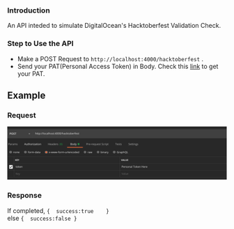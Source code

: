 ### Introduction

An API inteded to simulate DigitalOcean's Hacktoberfest Validation Check.

### Step to Use the API

- Make a POST Request to ```http://localhost:4000/hacktoberfest``` .
- Send your PAT(Personal Access Token) in Body.  Check this [link](https://github.com/settings/tokens) to get your PAT.
## Example 
### Request
![image](assets/Screenshot_20201116_154027.png)  

### Response
If completed,
`{ 
    success:true   
}`   
else `{ 
    success:false
}`   
